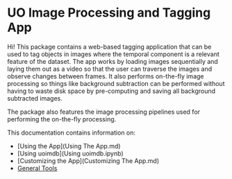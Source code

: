# UO Image Processing and Tagging App

Hi! This package contains a web-based tagging application that can be used to tag objects in images where the temporal component is a relevant feature of the dataset. The app works by loading images sequentially and laying them out as a video so that the user can traverse the images and observe changes between frames. It also performs on-the-fly image processing so things like background subtraction can be performed without having to waste disk space by pre-computing and saving all background subtracted images.

The package also features the image processing pipelines used for performing the on-the-fly processing.

This documentation contains information on:
- [Using the App](Using The App.md)
- [Using uoimdb](Using uoimdb.ipynb)
- [Customizing the App](Customizing The App.md)
- [General Tools](Tools.md)
